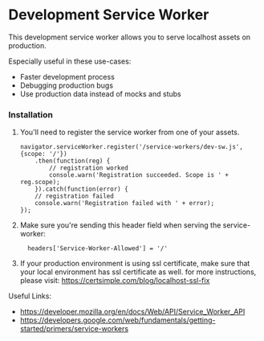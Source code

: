 # Development Service Worker

This development service worker allows you to serve localhost assets on production.

Especially useful in these use-cases:
  - Faster development process
  - Debugging production bugs
  - Use production data instead of mocks and stubs


### Installation

1. You'll need to register the service worker from one of your assets.
    ```
    navigator.serviceWorker.register('/service-workers/dev-sw.js', {scope: '/'})
        .then(function(reg) {
            // registration worked
            console.warn('Registration succeeded. Scope is ' + reg.scope);
        }).catch(function(error) {
        // registration failed
        console.warn('Registration failed with ' + error);
    });
    ```
    
2. Make sure you're sending this header field when serving the service-worker:
    ```
      headers['Service-Worker-Allowed'] = '/'
    ```
    
3. If your production environment is using ssl certificate, make sure that your local environment has ssl certificate as well.
for more instructions, please visit: https://certsimple.com/blog/localhost-ssl-fix

Useful Links:

* https://developer.mozilla.org/en/docs/Web/API/Service_Worker_API
* https://developers.google.com/web/fundamentals/getting-started/primers/service-workers
